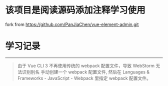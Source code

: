 # 该项目是阅读源码添加注释学习使用

fork from https://github.com/PanJiaChen/vue-element-admin.git

# 学习记录
---

> 由于 Vue CLI 3 不再使用传统的 webpack 配置文件，导致 WebStorm 无法识别别名
> 手动创建一个 webpack 配置文件, 然后在 Languages & Frameworks - JavaScript - Webpack 里指定 webpack 配置文件。
